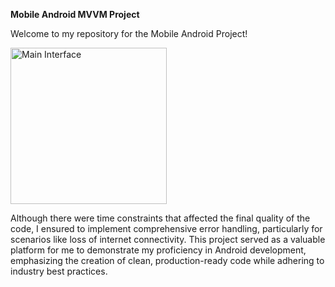 **Mobile Android MVVM Project**

Welcome to my repository for the Mobile Android Project! 

<img src="https://github.com/kwawmannanjnr/CountryList-MVVM/assets/14861547/c73d54aa-d6b3-40aa-9357-38870474bc1c" alt="Main Interface" title="Main Interface of the App" width="250"/>

Although there were time constraints that affected the final quality of the code, I ensured to implement comprehensive error handling, particularly for scenarios like loss of internet connectivity. This project served as a valuable platform for me to demonstrate my proficiency in Android development, emphasizing the creation of clean, production-ready code while adhering to industry best practices.

